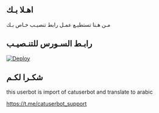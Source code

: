 ## اهـلا بـك
مـن هـنا تستطيـع عمـل رابط تنصيـب خـاص بـك

## رابـط السـورس للتنـصيـب

[![Deploy](https://www.herokucdn.com/deploy/button.svg)](https://heroku.com/deploy?template=https://github.com/hussen78/jmthon)

## شكـرا لكـم 


this userbot is import of catuserbot and translate to arabic

https://t.me/catuserbot_support
